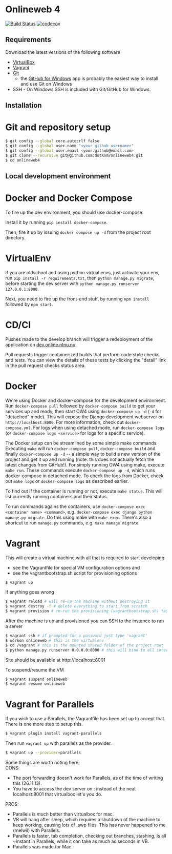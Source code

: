 Onlineweb 4
==========
[![Build Status](https://ci.online.ntnu.no/api/badges/dotkom/onlineweb4/status.svg?branch=develop)](https://ci.online.ntnu.no/dotkom/onlineweb4) [![codecov](https://codecov.io/gh/dotKom/onlineweb4/branch/develop/graph/badge.svg)](https://codecov.io/gh/dotKom/onlineweb4)


Requirements
------------

Download the latest versions of the following software

* [VirtualBox](https://www.virtualbox.org/wiki/Downloads)
* [Vagrant](https://www.vagrantup.com/downloads.html)
* [Git](http://git-scm.com)
    * the [GitHub for Windows](http://windows.github.com/) app is probably the easiest way to install and use Git on Windows
* SSH - On Windows SSH is included with Git/GitHub for Windows.

Installation
------------

# Git and repository setup
```bash
$ git config --global core.autocrlf false
$ git config --global user.name "<your github username>"
$ git config --global user.email <your.github@email.com>
$ git clone --recursive git@github.com:dotKom/onlineweb4.git
$ cd onlineweb4
```


Local development environment
------------

# Docker and Docker Compose

To fire up the dev environment, you should use docker-compose.

Install it by running `pip install docker-compose`.

Then, fire it up by issuing `docker-compose up -d` from the project root directory.

# VirtualEnv

If you are oldschool and using python virtual envs, just activate your env,
run `pip install -r requirements.txt`, then `python manage.py migrate`, before starting the dev server with `python manage.py runserver 127.0.0.1:8000`.

Next, you need to fire up the front-end stuff, by running `npm install` followed by `npm start`.


CD/CI
=======

Pushes made to the develop branch will trigger a redeployment of the application on [dev.online.ntnu.no](https://dev.online.ntnu.no).

Pull requests trigger containerized builds that perform code style checks and tests. You can view the details of these tests by clicking the "detail" link in the pull request checks status area.


Docker
======

We're using Docker and docker-compose for the development environment. Run `docker-compose pull` followed by `docker-compose build` to get your services up and ready, then start OW4 using `docker-compose up -d` (`-d` for "detached" mode). This will expose the Django development webserver on `http://localhost:8000`. For more information, check out `docker-compose.yml`. For logs when using detached mode, run `docker-compose logs` (or `docker-compose logs <service>` for logs for a specific service).

The Docker setup can be streamlined by some simple make commands. Executing `make` will run `docker-compose pull`, `docker-compose build` and finally `docker-compose up -d` -- a simple way to build a new version of the project and get it up and running (note: this does not actually fetch the latest changes from GitHub!). For simply running OW4 using make, execute `make run`. These commands execute `docker-compose up -d`, which runs docker-compose in detached mode. To check the logs from Docker, check out `make logs` or `docker-compose logs` as described earlier.

To find out if the container is running or not, execute `make status`. This will list currently running containers and their status.

To run commands agains the containers, use `docker-compose exec <container name> <command>`, e.g. `docker-compose exec django python manage.py migrate`. Do this using make with `make exec`. There's also a shortcut to run `manage.py` commands, e.g. `make manage migrate`.

Vagrant
=======

This will create a virtual machine with all that is required to start developing

* see the Vagrantfile for special VM configuration options and
* see the vagrantbootstrap.sh script for provisioning options

```bash
$ vagrant up
```

If anything goes wrong
```bash
$ vagrant reload # will re-up the machine without destroying it
$ vagrant destroy -f # delete everything to start from scratch
$ vagrant provision # re-run the provisioning (vagrantbootstrap.sh) task
```

After the machine is up and provisioned you can SSH to the instance to run a server
```bash
$ vagrant ssh # if prompted for a password just type 'vagrant'
$ workon onlineweb # this is the virtualenv
$ cd /vagrant # this is the mounted shared folder of the project root
$ python manage.py runserver 0.0.0.0:8000 # this will bind to all interfaces on port 8000 (forwarded as 8001)
```

Site should be available at http://localhost:8001

To suspend/resume the VM
```bash
$ vagrant suspend onlineweb
$ vagrant resume onlineweb
```

Vagrant for Parallels
=====================

If you wish to use a Parallels, the Vagrantfile has been set up to accept that. There is one more step to setup this.
```bash
$ vagrant plugin install vagrant-parallels
```

Then run `vagrant up` with parallels as the provider.
```bash
$ vagrant up --provider=parallels
```

Some things are worth noting here;  
CONS:
* The port forwarding doesn't work for Parallels, as of the time of writing this (26.11.13).
* You have to access the dev server on <parallels-ip>:<some port> instead of the neat localhost:8001 that virtualbox let's you do.

PROS:
* Parallels is _much_ better than virtualbox for mac. 
* VB will hang after sleep, which requires a shutdown of the machine to keep working, causing lots of .swp files. This has never happened to me (melwil) with Parallels.
* Parallels is faster, tab completion, checking out branches, stashing, is all ~instant in Parallels, while it can take as much as seconds in VB.
* Parallels was made for Mac.
